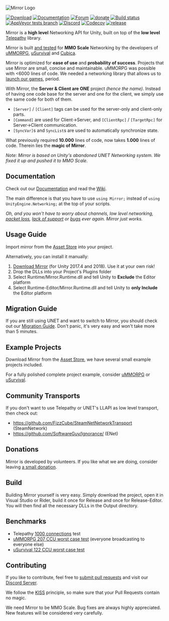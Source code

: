 ![Mirror Logo](https://i.imgur.com/5dUNWxl.png)

[![Download](https://img.shields.io/badge/asset_store-brightgreen.svg)](https://www.assetstore.unity3d.com/#!/content/129321)
[![Documentation](https://img.shields.io/badge/documentation-brightgreen.svg)](https://vis2k.github.io/Mirror/)
[![Forum](https://img.shields.io/badge/forum-brightgreen.svg)](https://forum.unity.com/threads/mirror-networking-for-unity-aka-hlapi-community-edition.425437/)
[![donate](https://img.shields.io/badge/donations-brightgreen.svg)](https://www.patreon.com/MirrorTelepathy)
[![Build status](https://img.shields.io/appveyor/ci/vis2k73562/hlapi-community-edition/Mirror.svg)](https://ci.appveyor.com/project/vis2k73562/hlapi-community-edition/branch/mirror)
[![AppVeyor tests branch](https://img.shields.io/appveyor/tests/vis2k73562/hlapi-community-edition/Mirror.svg)](https://ci.appveyor.com/project/vis2k73562/hlapi-community-edition/branch/mirror/tests)
[![Discord](https://img.shields.io/discord/343440455738064897.svg)](https://discordapp.com/invite/N9QVxbM)
[![Codecov](https://codecov.io/gh/vis2k/mirror/branch/mirror/graph/badge.svg)](https://codecov.io/gh/vis2k/mirror/branch/mirror)
[![release](https://img.shields.io/github/release/vis2k/Mirror.svg)](https://github.com/vis2k/Mirror/releases/latest)

Mirror is a **high level** Networking API for Unity, built on top of the **low level** [Telepathy](https://github.com/vis2k/Telepathy) library.

Mirror is built [and tested](https://docs.google.com/document/d/e/2PACX-1vQqf_iqOLlBRTUqqyor_OUx_rHlYx-SYvZWMvHGuLIuRuxJ-qX3s8JzrrBB5vxDdGfl-HhYZW3g5lLW/pub#h.h4wha2mpetsc) for **MMO Scale** Networking by the developers of [uMMORPG](https://www.assetstore.unity3d.com/#!/content/51212), [uSurvival](https://www.assetstore.unity3d.com/#!/content/95015) and [Cubica](https://cubica.net).

Mirror is optimized for **ease of use** and **probability of success**. Projects that use Mirror are small, concise and maintainable. uMMORPG was possible with <6000 lines of code. We needed a networking library that allows us to [launch our games](https://ummorpg.net/showcase/), period.

With Mirror, the **Server & Client are ONE** project _(hence the name)_. Instead of having one code base for the server and one for the client, we simply use the same code for both of them.
* `[Server]` / `[Client]` tags can be used for the server-only and client-only parts.
* `[Command]` are used for Client->Server, and `[ClientRpc]` / `[TargetRpc]` for Server->Client communication.
* `[SyncVar]`s and `SyncList`s are used to automatically synchronize state.

What previously required **10.000** lines of code, now takes **1.000** lines of code. Therein lies the **magic of Mirror**.

_Note: Mirror is based on Unity's abandoned UNET Networking system. We fixed it up and pushed it to MMO Scale._

## Documentation
Check out our [Documentation](https://vis2k.github.io/Mirror/) and read the [Wiki](https://github.com/vis2k/Mirror/wiki).

The main difference is that you have to use `using Mirror;` instead of `using UnityEngine.Networking;` at the top of your scripts.

_Oh, and you won't have to worry about channels, low level networking, [packet loss](https://forum.unity.com/threads/unet-deprecation-thread.543501/page-3#post-3597869), [lack of support](https://forum.unity.com/threads/is-hlapi-dead.517436/) or [bugs](https://issuetracker.unity3d.com/issues/unet-networkwriter-dot-write-causing-readstring-slash-readbytes-out-of-range-errors-in-clients) ever again. Mirror just works._

## Usage Guide
Import mirror from the [Asset Store](https://www.assetstore.unity3d.com/#!/content/129321) into your project.

Alternatively,  you can install it manually:

1. [Download Mirror](https://github.com/vis2k/Mirror/releases) (for Unity 2017.4 and 2018). Use it at your own risk!
2. Drop the DLLs into your Project's Plugins folder
3. Select Runtime/Mirror.Runtime.dll and tell Unity to **Exclude** the Editor platform
4. Select Runtime-Editor/Mirror.Runtime.dll and tell Unity to **only Include** the Editor platform

## Migration Guide
If you are still using UNET and want to switch to Mirror, you should check out our [Migration Guide](https://vis2k.github.io/Mirror/General/Migration). Don't panic, it's very easy and won't take more than 5 minutes.

## Example Projects
Download Mirror from the [Asset Store](https://www.assetstore.unity3d.com/#!/content/129321), we have several small example projects included.

For a fully polished complete project example, consider [uMMORPG](https://www.assetstore.unity3d.com/#!/content/51212) or [uSurvival](https://www.assetstore.unity3d.com/#!/content/95015).

## Community Transports
If you don't want to use Telepathy or UNET's LLAPI as low level transport, then check out:
* https://github.com/FizzCube/SteamNetNetworkTransport (SteamNetwork)
* https://github.com/SoftwareGuy/Ignorance/ (ENet)

## Donations
Mirror is developed by volunteers. If you like what we are doing, consider leaving [a small donation](https://www.patreon.com/MirrorTelepathy).

## Build
Building Mirror yourself is very easy. Simply download the project, open it in Visual Studio or Rider, build it once for Release and once for Release-Editor. You will then find all the necessary DLLs in the Output directory.

## Benchmarks
* Telepathy [1000 connections](https://github.com/vis2k/Telepathy) test
* [uMMORPG 207 CCU worst case test](https://docs.google.com/document/d/e/2PACX-1vQqf_iqOLlBRTUqqyor_OUx_rHlYx-SYvZWMvHGuLIuRuxJ-qX3s8JzrrBB5vxDdGfl-HhYZW3g5lLW/pub#h.h4wha2mpetsc) (everyone broadcasting to everyone else)
* [uSurvival 122 CCU worst case test](https://docs.google.com/document/d/e/2PACX-1vT28FcGXYlbG8gwi8DhD914n7K-wCAE8qhfetPkSli96ikc1Td3zJO1IiwVhfPVtKUHF0l3N7ZkM5GU/pub#h.pwbvffnwcewe)

## Contributing
If you like to contribute, feel free to [submit pull requests](https://vis2k.github.io/Mirror/General/Contributions) and visit our [Discord Server](https://discordapp.com/invite/N9QVxbM).

We follow the [KISS](https://en.wikipedia.org/wiki/KISS_principle) principle, so make sure that your Pull Requests contain no magic.

We need Mirror to be MMO Scale. Bug fixes are always highly appreciated. New features will be considered very carefully. 

